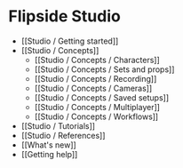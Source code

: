 # Flipside Studio

* [[Studio / Getting started]]
* [[Studio / Concepts]]
  * [[Studio / Concepts / Characters]]
  * [[Studio / Concepts / Sets and props]]
  * [[Studio / Concepts / Recording]]
  * [[Studio / Concepts / Cameras]]
  * [[Studio / Concepts / Saved setups]]
  * [[Studio / Concepts / Multiplayer]]
  * [[Studio / Concepts / Workflows]]
* [[Studio / Tutorials]]
* [[Studio / References]]
* [[What's new]]
* [[Getting help]]

